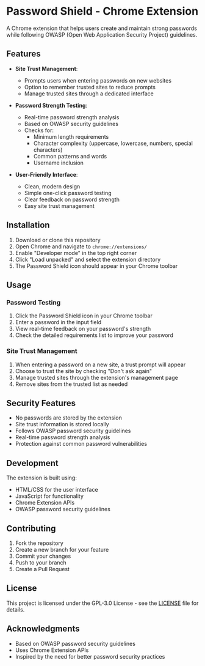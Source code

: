 # Password Shield - Chrome Extension

A Chrome extension that helps users create and maintain strong passwords while following OWASP (Open Web Application Security Project) guidelines.

## Features

- **Site Trust Management**: 
  - Prompts users when entering passwords on new websites
  - Option to remember trusted sites to reduce prompts
  - Manage trusted sites through a dedicated interface

- **Password Strength Testing**:
  - Real-time password strength analysis
  - Based on OWASP security guidelines
  - Checks for:
    - Minimum length requirements
    - Character complexity (uppercase, lowercase, numbers, special characters)
    - Common patterns and words
    - Username inclusion

- **User-Friendly Interface**:
  - Clean, modern design
  - Simple one-click password testing
  - Clear feedback on password strength
  - Easy site trust management

## Installation

1. Download or clone this repository
2. Open Chrome and navigate to `chrome://extensions/`
3. Enable "Developer mode" in the top right corner
4. Click "Load unpacked" and select the extension directory
5. The Password Shield icon should appear in your Chrome toolbar

## Usage

### Password Testing
1. Click the Password Shield icon in your Chrome toolbar
2. Enter a password in the input field
3. View real-time feedback on your password's strength
4. Check the detailed requirements list to improve your password

### Site Trust Management
1. When entering a password on a new site, a trust prompt will appear
2. Choose to trust the site by checking "Don't ask again"
3. Manage trusted sites through the extension's management page
4. Remove sites from the trusted list as needed

## Security Features

- No passwords are stored by the extension
- Site trust information is stored locally
- Follows OWASP password security guidelines
- Real-time password strength analysis
- Protection against common password vulnerabilities

## Development

The extension is built using:
- HTML/CSS for the user interface
- JavaScript for functionality
- Chrome Extension APIs
- OWASP password security guidelines

## Contributing

1. Fork the repository
2. Create a new branch for your feature
3. Commit your changes
4. Push to your branch
5. Create a Pull Request

## License

This project is licensed under the GPL-3.0 License - see the [LICENSE](LICENSE) file for details.

## Acknowledgments

- Based on OWASP password security guidelines
- Uses Chrome Extension APIs
- Inspired by the need for better password security practices 